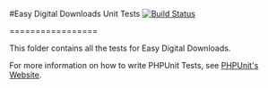#Easy Digital Downloads Unit Tests [![Build Status](https://secure.travis-ci.org/pippinsplugins/Easy-Digital-Downloads.png?branch=master)](http://travis-ci.org/pippinsplugins/Easy-Digital-Downloads)

=================

This folder contains all the tests for Easy Digital Downloads.

For more information on how to write PHPUnit Tests, see [PHPUnit's Website](http://www.phpunit.de/manual/3.6/en/writing-tests-for-phpunit.html).